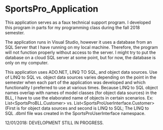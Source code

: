 # SportsPro_Application

This application serves as a faux technical support program. I developed this program in parts for my programming class during the fall 2018 semester.

The application runs in Visual Studio, however it uses a database from an SQL Server that I have running on my local machine. Therefore, the program will not function properly without access to the server. I might try to put the database on a cloud SQL server at some point, but for now, the database is only on my computer.

This application uses ADO.NET, LINQ TO SQL, and object data sources. Use of LINQ to SQL vs. object data sources varies depending on the point in the semester when each part of the application was developed and which functionality I preferred to use at various times. Because LINQ to SQL object names overlap with names of model classes (for object data sources) in the BLL, I have to use the elaborated name of objects in certain scenarios. Ex: List<SportsProBLL.Customer> vs. List<SportsProUserInterface.Customer> (First is for object data sources and second is LINQ to SQL; The LINQ to SQL .dbml file was created in the SportsProUserInterface namespace.

12/01/2018: DEVELOPMENT STILL IN PROGRESS.
